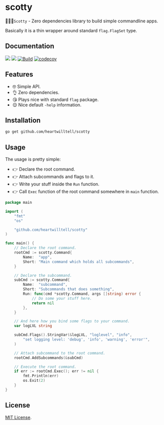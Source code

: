 # scotty

🖖👨‍💻`Scotty` - Zero dependencies library to build simple commandline apps.

Basically it is a thin wrapper around standard `flag.FlagSet` type.

## Documentation

[![](https://goreportcard.com/badge/github.com/heartwilltell/scotty)](https://goreportcard.com/report/github.com/heartwilltell/scotty)
[![](https://pkg.go.dev/badge/github.com/heartwilltell/scotty?utm_source=godoc)](https://pkg.go.dev/github.com/heartwilltell/scotty)
[![Build](https://github.com/heartwilltell/scotty/actions/workflows/pr.yml/badge.svg?branch=master&event=push)](https://github.com/heartwilltell/scotty/actions/workflows/pr.yml)
[![codecov](https://codecov.io/gh/heartwilltell/scotty/branch/master/graph/badge.svg?token=JFY9EQ4F2A)](https://codecov.io/gh/heartwilltell/scotty)

## Features

- 🤓 Simple API.
- 👌 Zero dependencies.
- 😘 Plays nice with standard `flag` package.
- 😌 Nice default `-help` information.

## Installation

```bash
go get github.com/heartwilltell/scotty
```

## Usage

The usage is pretty simple:

- 👉 Declare the root command.
- 👉 Attach subcommands and flags to it.
- 👉 Write your stuff inside the `Run` function.
- 👉 Call `Exec` function of the root command somewhere in `main` function.

```go
package main

import (
	"fmt"
	"os"

	"github.com/heartwilltell/scotty"
)

func main() {
	// Declare the root command. 
	rootCmd := scotty.Command{
		Name:  "app",
		Short: "Main command which holds all subcommands",
	}

	// Declare the subcommand.
	subCmd := scotty.Command{
		Name:  "subcommand",
		Short: "Subcommands that does something",
		Run: func(cmd *scotty.Command, args []string) error {
			// Do some your stuff here.
			return nil
		},
	}

	// And here how you bind some flags to your command.
	var logLVL string

	subCmd.Flags().StringVar(&logLVL, "loglevel", "info",
		"set logging level: 'debug', 'info', 'warning', 'error'",
	)

	// Attach subcommand to the root command. 
	rootCmd.AddSubcommands(&subCmd)

	// Execute the root command.
	if err := rootCmd.Exec(); err != nil {
		fmt.Println(err)
		os.Exit(2)
	}
}

```

## License

[MIT License](LICENSE).
